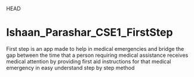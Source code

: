  HEAD
# Ishaan_Parashar_CSE1_FirstStep
First step is an app made to help in medical emergencies and bridge the gap between the time that a person requiring medical assistance receives medical attention by providing first aid instructions for that medical emergency in easy understand step by step method 
